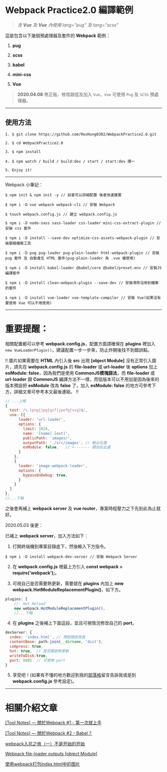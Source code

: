 # Webpack Practice2.0 編譯範例
> *含 **Vue** 及 **Vue** 內使用 lang="pug" 及 lang="scss"*

這是包含以下幾個預處理器及套件的 **Webpack** 範例：

1. **pug**

2. **scss**

3. **babel**

4. **mini-css**

5. **Vue**

> **2020.04.08** 修正版，修改路徑及加入 `Vue`，`Vue` 可使用 `Pug` 及 `SCSS` 預處理器。

---

## 使用方法

```
1. $ git clone https://github.com/RexHung0302/WebpackPractice2.0.git

2. $ cd WebpackPractice2.0

3. $ npm install

4. $ npm watch / build / build:dev / start / start:dev 擇一

5. Enjoy it!
```

---

Webpack 小筆記：

```
$ npm init & npm init -y // 前者可以詳細配置 後者快速建置

$ npm i -D vue webpack webpack-cli // 安裝 Webpack

$ touch webpack.config.js // 建立 webpack.config.js

$ npm i -D node-sass sass-loader css-loader mini-css-extract-plugin // 安裝 css 套件

$ npm i -D install --save-dev optimize-css-assets-webpack-plugin // 安裝壓縮檔案工具

$ npm i -D pug pug-loader pug-plain-loader html-webpack-plugin // 安裝 pug 套件 及 自動產生 HTML 套件(pug-plain-loader 為 .vue 檔使用)

$ npm i -D install babel-loader @babel/core @babel/preset-env // 安裝JS編譯套件

$ npm i -D install clean-webpack-plugin --save-dev // 安裝清除沒用到檔案的套件

$ npm i -D install vue-loader vue-template-compiler // 安裝 Vue(如果沒有要使用 Vue 可以不用使用)

```

---

# 重要提醒：

相關配置都可以參考 **webpack.config.js**，配置方面請確保在 **plugins** 裡加入 `new VueLoaderPlugin()`，建議配置一步一步來，防止炸開後找不到錯誤點。

!! 圖片如果需要在 **HTML** 內引入後 **src** 出現 **[object Module]** 沒有正常引入圖片，請先在 **webpack.config.js** 的 **file-loader** 或 **url-loader** 後 **options** 加上 **esModule: false**，因為我們是使用 **CommonJS模塊語法**，而 **file-loader** 或 **url-loader** 跟 **CommonJS** 編譯方法不一樣，而低版本可以不用加是因為後來的版本預設把 **esModule** 改為 **false** 了，加入 **esModule: false** 的地方可參考下方，詳細文章可參考本文最後連結。 !!

```javascript
// ...上略
{
  test: /\.(png|jpg|gif|jpe?g|svg)$/,
  use: [{
      loader: 'url-loader',
      options: {
        limit: 1024,
        name: '[name].[ext]',
        publicPath: 'images/',
        outputPath: './src/images', // 輸出位置
        esModule: false,   // <------- 請加在此處
      }
    },
    {
      loader: 'image-webpack-loader',
      options: {
        bypassOnDebug: true,
      }
    }
  ]
},
//...下略
```

之後會再補上 **webpack server** 及 **vue router**，專案時程壓力之下先到此為止就好。

2020.05.03 後更：

已補上 **webpack server**，加入方法如下：

1. 打開終端機到專案目錄底下，然後輸入下方指令。

```
$ npm i -D install webpack-dev-server // 安裝 Webpack Server
```

2. 在 **webpack.config.js** 裡最上方引入 **const webpack = require('webpack');**。

3. 可視自己是否需要熱更新，需要就在 **plugins** 內加上 **new webpack.HotModuleReplacementPlugin()**，如下方。

```javascript
plugins: [
    //- Hot Reload
    new webpack.HotModuleReplacementPlugin(),
    //...下略
```

4. 在 **plugins** 之後補上下面這段，並且可視情況修改自己的 **port**。

```javascript
devServer: {
  index: 'index.html', // 預設開啟首頁
  contentBase: path.join(__dirname, 'dist'),
  compress: true,
  hot: true,  // 是否開啟熱更新
  writeToDisk:true,
  port: 8085  // 可更換 port
}
```

5. 享受吧！(如果有不懂的地方歡迎到我的[部落格](https://rexhung0302.github.io/2020/03/21/20200321/)留言告訴我或是到 **webpack.config.js** 參考設定)。

---

# 相關介紹文章

[[Tool Notes] — 關於Webpack #1 - 第一次就上手](https://rexhung0302.github.io/2019/06/18/20190618/)

[[Tool Notes] — 關於Webpack #2 - Babel？](https://rexhung0302.github.io/2020/03/21/20200321/)

[webpack入坑之旅（一）不是开始的开始](https://blog.guowenfh.com/2016/03/24/vue-webpack-01-base/)

[Webpack file-loader outputs [object Module]](https://stackoverflow.com/questions/59070216/webpack-file-loader-outputs-object-module)

[使用webpack打包index.html中的图片](https://juejin.im/post/5d7752036fb9a06b2a20686f)
